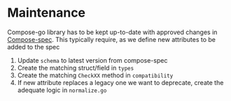 # Maintenance

Compose-go library has to be kept up-to-date with approved changes in [Compose-spec](https://github.com/compose-spec/compose-spec).
This typically require, as we define new attributes to be added to the spec

1. Update `schema` to latest version from compose-spec   
1. Create the matching struct/field in `types`  
1. Create the matching `CheckXX` method in `compatibility`
1. If new attribute replaces a legacy one we want to deprecate, create the adequate logic in `normalize.go`